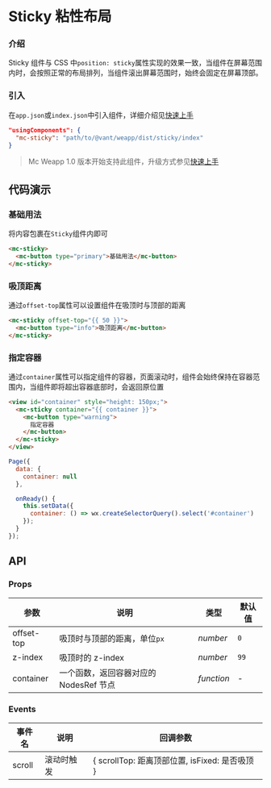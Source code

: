 # Sticky 粘性布局

### 介绍

Sticky 组件与 CSS 中`position: sticky`属性实现的效果一致，当组件在屏幕范围内时，会按照正常的布局排列，当组件滚出屏幕范围时，始终会固定在屏幕顶部。

### 引入

在`app.json`或`index.json`中引入组件，详细介绍见[快速上手](#/quickstart#yin-ru-zu-jian)

```json
"usingComponents": {
  "mc-sticky": "path/to/@vant/weapp/dist/sticky/index"
}
```

> Mc Weapp 1.0 版本开始支持此组件，升级方式参见[快速上手](#/quickstart)

## 代码演示

### 基础用法

将内容包裹在`Sticky`组件内即可

```html
<mc-sticky>
  <mc-button type="primary">基础用法</mc-button>
</mc-sticky>
```

### 吸顶距离

通过`offset-top`属性可以设置组件在吸顶时与顶部的距离

```html
<mc-sticky offset-top="{{ 50 }}">
  <mc-button type="info">吸顶距离</mc-button>
</mc-sticky>
```

### 指定容器

通过`container`属性可以指定组件的容器，页面滚动时，组件会始终保持在容器范围内，当组件即将超出容器底部时，会返回原位置

```html
<view id="container" style="height: 150px;">
  <mc-sticky container="{{ container }}">
    <mc-button type="warning">
      指定容器
    </mc-button>
  </mc-sticky>
</view>
```

```js
Page({
  data: {
    container: null
  },

  onReady() {
    this.setData({
      container: () => wx.createSelectorQuery().select('#container')
    });
  }
});
```

## API

### Props

| 参数 | 说明 | 类型 | 默认值 |
|-----------|-----------|-----------|-------------|
| offset-top | 吸顶时与顶部的距离，单位`px` | *number* | `0` |
| z-index | 吸顶时的 z-index | *number* | `99` |
| container | 一个函数，返回容器对应的 NodesRef 节点 | *function* | - |

### Events

| 事件名 | 说明 | 回调参数 |
|-----------|-----------|-----------|
| scroll | 滚动时触发 | { scrollTop: 距离顶部位置, isFixed: 是否吸顶 } |
